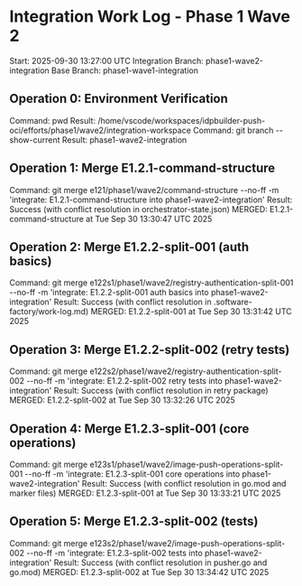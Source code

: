 # Integration Work Log - Phase 1 Wave 2
Start: 2025-09-30 13:27:00 UTC
Integration Branch: phase1-wave2-integration
Base Branch: phase1-wave1-integration

## Operation 0: Environment Verification
Command: pwd
Result: /home/vscode/workspaces/idpbuilder-push-oci/efforts/phase1/wave2/integration-workspace
Command: git branch --show-current
Result: phase1-wave2-integration


## Operation 1: Merge E1.2.1-command-structure
Command: git merge e121/phase1/wave2/command-structure --no-ff -m 'integrate: E1.2.1-command-structure into phase1-wave2-integration'
Result: Success (with conflict resolution in orchestrator-state.json)
MERGED: E1.2.1-command-structure at Tue Sep 30 13:30:47 UTC 2025

## Operation 2: Merge E1.2.2-split-001 (auth basics)
Command: git merge e122s1/phase1/wave2/registry-authentication-split-001 --no-ff -m 'integrate: E1.2.2-split-001 auth basics into phase1-wave2-integration'
Result: Success (with conflict resolution in .software-factory/work-log.md)
MERGED: E1.2.2-split-001 at Tue Sep 30 13:31:42 UTC 2025

## Operation 3: Merge E1.2.2-split-002 (retry tests)
Command: git merge e122s2/phase1/wave2/registry-authentication-split-002 --no-ff -m 'integrate: E1.2.2-split-002 retry tests into phase1-wave2-integration'
Result: Success (with conflict resolution in retry package)
MERGED: E1.2.2-split-002 at Tue Sep 30 13:32:26 UTC 2025

## Operation 4: Merge E1.2.3-split-001 (core operations)
Command: git merge e123s1/phase1/wave2/image-push-operations-split-001 --no-ff -m 'integrate: E1.2.3-split-001 core operations into phase1-wave2-integration'
Result: Success (with conflict resolution in go.mod and marker files)
MERGED: E1.2.3-split-001 at Tue Sep 30 13:33:21 UTC 2025

## Operation 5: Merge E1.2.3-split-002 (tests)
Command: git merge e123s2/phase1/wave2/image-push-operations-split-002 --no-ff -m 'integrate: E1.2.3-split-002 tests into phase1-wave2-integration'
Result: Success (with conflict resolution in pusher.go and go.mod)
MERGED: E1.2.3-split-002 at Tue Sep 30 13:34:42 UTC 2025
